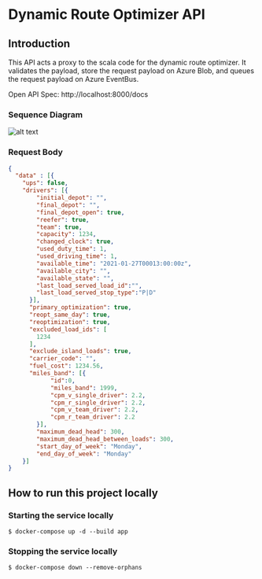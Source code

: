 # Dynamic Route Optimizer API

## Introduction

This API acts a proxy to the scala code for the dynamic route 
optimizer. It validates the payload, store the request payload
on Azure Blob, and queues the request payload on Azure EventBus.

Open API Spec: http://localhost:8000/docs

### Sequence Diagram 

![alt text](dataflow.png)

### Request Body

```json
{
  "data" : [{
    "ups": false,
    "drivers": [{
        "initial_depot": "",
        "final_depot": "",
        "final_depot_open": true,
        "reefer": true,
        "team": true,
        "capacity": 1234,
        "changed_clock": true,
        "used_duty_time": 1,
        "used_driving_time": 1,
        "available_time": "2021-01-27T00013:00:00z",
        "available_city": "",
        "available_state": "",
        "last_load_served_load_id":"",
        "last_load_served_stop_type":"P|D"
      }],
      "primary_optimization": true,
      "reopt_same_day": true,
      "reoptimization": true,
      "excluded_load_ids": [
        1234
      ],
      "exclude_island_loads": true,
      "carrier_code": "",
      "fuel_cost": 1234.56,
      "miles_band": [{
            "id":0,
            "miles_band": 1999,
            "cpm_v_single_driver": 2.2,
            "cpm_r_single_driver": 2.2,
            "cpm_v_team_driver": 2.2,
            "cpm_r_team_driver": 2.2
        }],
        "maximum_dead_head": 300,
        "maximum_dead_head_between_loads": 300,
        "start_day_of_week": "Monday",
        "end_day_of_week": "Monday"
    }]
}
```

## How to run this project locally

### Starting the service locally

```shell
$ docker-compose up -d --build app
```

### Stopping the service locally

```shell
$ docker-compose down --remove-orphans
```